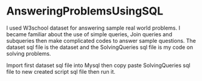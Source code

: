 # AnsweringProblemsUsingSQL
I used W3school dataset for answering sample real world problems. I became familiar about the use of simple queries, Join queries and subqueries then make complicated codes to answer sample questions. The dataset sql file is the dataset and the SolvingQueries sql file is my code on solving problems.

Import first dataset sql file into Mysql then copy paste SolvingQueries sql file to new created script sql file then run it.
